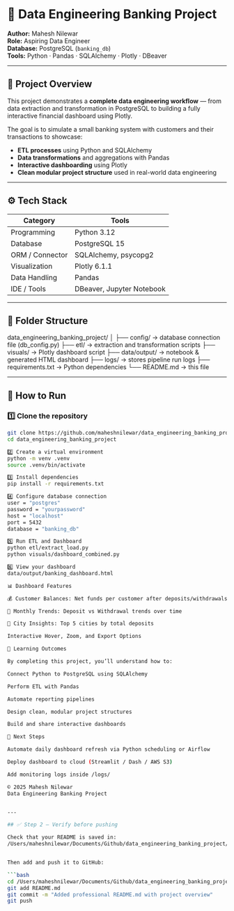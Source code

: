 # 🏦 Data Engineering Banking Project  

**Author:** Mahesh Nilewar  
**Role:** Aspiring Data Engineer  
**Database:** PostgreSQL (`banking_db`)  
**Tools:** Python · Pandas · SQLAlchemy · Plotly · DBeaver  

---

## 📘 Project Overview
This project demonstrates a **complete data engineering workflow** — from data extraction and transformation in PostgreSQL to building a fully interactive financial dashboard using Plotly.

The goal is to simulate a small banking system with customers and their transactions to showcase:
- **ETL processes** using Python and SQLAlchemy  
- **Data transformations** and aggregations with Pandas  
- **Interactive dashboarding** using Plotly  
- **Clean modular project structure** used in real-world data engineering

---

## ⚙️ Tech Stack
| Category | Tools |
|-----------|--------|
| Programming | Python 3.12 |
| Database | PostgreSQL 15 |
| ORM / Connector | SQLAlchemy, psycopg2 |
| Visualization | Plotly 6.1.1 |
| Data Handling | Pandas |
| IDE / Tools | DBeaver, Jupyter Notebook |

---

## 📁 Folder Structure
data_engineering_banking_project/
│
├── config/ → database connection file (db_config.py)
├── etl/ → extraction and transformation scripts
├── visuals/ → Plotly dashboard script
├── data/output/ → notebook & generated HTML dashboard
├── logs/ → stores pipeline run logs
├── requirements.txt → Python dependencies
└── README.md → this file


---

## 🚀 How to Run

### 1️⃣ Clone the repository
```bash
git clone https://github.com/maheshnilewar/data_engineering_banking_project.git
cd data_engineering_banking_project

2️⃣ Create a virtual environment
python -m venv .venv
source .venv/bin/activate

3️⃣ Install dependencies
pip install -r requirements.txt

4️⃣ Configure database connection
user = "postgres"
password = "yourpassword"
host = "localhost"
port = 5432
database = "banking_db"

5️⃣ Run ETL and Dashboard
python etl/extract_load.py
python visuals/dashboard_combined.py

6️⃣ View your dashboard
data/output/banking_dashboard.html

📊 Dashboard Features

💰 Customer Balances: Net funds per customer after deposits/withdrawals

📅 Monthly Trends: Deposit vs Withdrawal trends over time

🌆 City Insights: Top 5 cities by total deposits

Interactive Hover, Zoom, and Export Options

🧠 Learning Outcomes

By completing this project, you’ll understand how to:

Connect Python to PostgreSQL using SQLAlchemy

Perform ETL with Pandas

Automate reporting pipelines

Design clean, modular project structures

Build and share interactive dashboards

🏁 Next Steps

Automate daily dashboard refresh via Python scheduling or Airflow

Deploy dashboard to cloud (Streamlit / Dash / AWS S3)

Add monitoring logs inside /logs/

© 2025 Mahesh Nilewar
Data Engineering Banking Project


---

## ✅ Step 2 — Verify before pushing

Check that your README is saved in:
/Users/maheshnilewar/Documents/Github/data_engineering_banking_project/README.md


Then add and push it to GitHub:

```bash
cd /Users/maheshnilewar/Documents/Github/data_engineering_banking_project
git add README.md
git commit -m "Added professional README.md with project overview"
git push